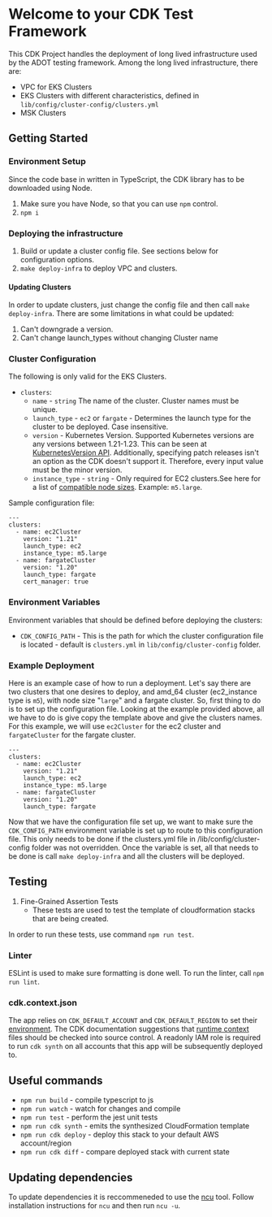 # Welcome to your CDK Test Framework

This CDK Project handles the deployment of long lived infrastructure used by the ADOT testing framework.
Among the long lived infrastructure, there are:
* VPC for EKS Clusters
* EKS Clusters with different characteristics, defined in `lib/config/cluster-config/clusters.yml`
* MSK Clusters

## Getting Started

### Environment Setup

Since the code base in written in TypeScript, the CDK library has to be downloaded using Node. 

1. Make sure you have Node, so that you can use `npm` control. 
2. `npm i`

### Deploying the infrastructure

1. Build or update a cluster config file. See sections below for configuration options.
2. `make deploy-infra` to deploy VPC and clusters.

#### Updating Clusters

In order to update clusters, just change the config file and then call `make deploy-infra`. There are some limitations in what could be updated:
1. Can't downgrade a version. 
2. Can't change launch_types without changing Cluster name

### Cluster Configuration

The following is only valid for the EKS Clusters.
* `clusters`:
    * `name` - `string` The name of the cluster. Cluster names must be unique.
    * `launch_type` - `ec2` or `fargate` - Determines the launch type for the cluster to be deployed. Case insensitive.
    * `version` - Kubernetes Version. Supported Kubernetes versions are any versions between 1.21-1.23. This can be seen at [KubernetesVersion API](https://docs.aws.amazon.com/cdk/api/v2/docs/aws-cdk-lib.aws_eks.KubernetesVersion.html). Additionally, specifying patch releases isn't an option as the CDK doesn't support it. Therefore, every input value must be the minor version.
    * `instance_type` - `string` - Only required for EC2 clusters.See here for a list of [compatible node sizes](https://www.amazonaws.cn/en/ec2/instance-types/). Example: `m5.large`.

Sample configuration file:
```
---
clusters:
  - name: ec2Cluster
    version: "1.21"
    launch_type: ec2
    instance_type: m5.large
  - name: fargateCluster
    version: "1.20"
    launch_type: fargate
    cert_manager: true
```

### Environment Variables

Environment variables that should be defined before deploying the clusters:

* `CDK_CONFIG_PATH` - This is the path for which the cluster configuration file is located - default is `clusters.yml` in `lib/config/cluster-config` folder.

### Example Deployment

Here is an example case of how to run a deployment. Let's say there are two clusters that one desires to deploy, and amd_64 cluster (ec2_instance type is `m5`), with node size "`large`" and a fargate cluster. So, first thing to do is to set up the configuration file. Looking at the example provided above, all we have to do is give copy the template above and give the clusters names. For this example, we will use `ec2Cluster` for the ec2 cluster and `fargateCluster` for the fargate cluster.

```
---
clusters:
  - name: ec2Cluster
    version: "1.21"
    launch_type: ec2
    instance_type: m5.large
  - name: fargateCluster
    version: "1.20"
    launch_type: fargate
```
Now that we have the configuration file set up, we want to make sure the `CDK_CONFIG_PATH` environment variable is set up to route to this configuration file. This only needs to be done if the clusters.yml file in /lib/config/cluster-config folder was not overridden. Once the variable is set, all that needs to be done is call `make deploy-infra` and all the clusters will be deployed.

## Testing

1. Fine-Grained Assertion Tests
    * These tests are used to test the template of cloudformation stacks that are being created. 

In order to run these tests, use command `npm run test`. 

### Linter

ESLint is used to make sure formatting is done well. To run the linter, call `npm run lint`. 

### cdk.context.json

The app relies on `CDK_DEFAULT_ACCOUNT` and `CDK_DEFAULT_REGION` to set their [environment](https://docs.aws.amazon.com/cdk/v2/guide/environments.html). The CDK documentation suggestions that [runtime context](https://docs.aws.amazon.com/cdk/v2/guide/context.html#context_construct) files should be checked into source control. A readonly IAM role is required to run `cdk synth` on all accounts that this app will be subsequently deployed to. 

## Useful commands

* `npm run build` -  compile typescript to js
* `npm run watch` -  watch for changes and compile
* `npm run test`  -  perform the jest unit tests
* `npm run cdk synth`   -    emits the synthesized CloudFormation template
* `npm run cdk deploy`  -    deploy this stack to your default AWS account/region
* `npm run cdk diff`    -    compare deployed stack with current state

## Updating dependencies

To update dependencies it is reccommeneded to use the [ncu](https://github.com/raineorshine/npm-check-updates) tool. 
Follow installation instructions for `ncu` and then run `ncu -u`. 

